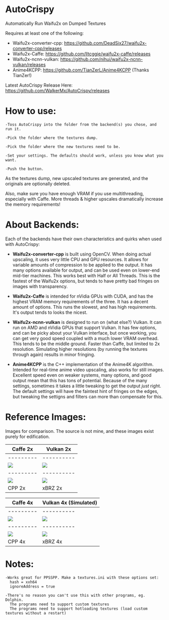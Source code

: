 # AutoCrispy
Automatically Run Waifu2x on Dumped Textures

Requires at least one of the following:

- Waifu2x-converter-cpp: https://github.com/DeadSix27/waifu2x-converter-cpp/releases
- Waifu2x-Caffe: https://github.com/lltcggie/waifu2x-caffe/releases
- Waifu2x-ncnn-vulkan: https://github.com/nihui/waifu2x-ncnn-vulkan/releases
- Anime4KCPP: https://github.com/TianZerL/Anime4KCPP (Thanks TianZer!)

Latest AutoCrispy Release Here: https://github.com/WalkerMx/AutoCrispy/releases

# How to use:
    -Toss AutoCrispy into the folder from the backend(s) you chose, and run it.
  
    -Pick the folder where the textures dump.
  
    -Pick the folder where the new textures need to be.
  
    -Set your settings. The defaults should work, unless you know what you want.
  
    -Push the button.
  
  
  As the textures dump, new upscaled textures are generated, and the originals are optionally deleted.
  
  Also, make sure you have enough VRAM if you use multithreading, especially with Caffe. More threads & higher upscales dramatically increase the memory requirements!
  
# About Backends:
   Each of the backends have their own characteristics and quirks when used with AutoCrispy:
   
   - **Waifu2x-converter-cpp** is built using OpenCV. When doing actual upscaling, it uses very little CPU and GPU resources. It allows for variable amounts of compression to be applied to the output. It has many options available for output, and can be used even on lower-end mid-tier machines. This works best with Half or All Threads. This is the fastest of the Waifu2x options, but tends to have pretty bad fringes on images with transparency.
   
   - **Waifu2x-Caffe** is intended for nVidia GPUs with CUDA, and has the highest VRAM memory requirements of the three. It has a decent amount of options. This runs the slowest, and has high requirements. It's output tends to looks the nicest.
    
   - **Waifu2x-ncnn-vulkan** is designed to run on (what else?) Vulkan. It can run on AMD and nVidia GPUs that support Vulkan. It has few options, and can be picky about your Vulkan interface, but once working, you can get very good speed coupled with a much lower VRAM overhead. This tends to be the middle ground. Faster than Caffe, but limited to 2x resolution. Simulating higher resolutions (by running the textures through again) results in minor fringing.
   
   - **Anime4KCPP** is the C++ implementation of the Anime4K algorithm. Intended for real-time anime video upscaling, also works for still images. Excellent speed even on weaker systems, many options, and good output mean that this has tons of potential. Because of the many settings, sometimes it takes a little tweaking to get the output *just* right. The default settings will have the faintest hint of fringes on the edges, but tweaking the settigns and filters can more than compensate for this.
   

# Reference Images:
Images for comparison. The source is not mine, and these images exist purely for edification.
   
Caffe 2x | Vulkan 2x 
---------|----------
---------|----------
<img class="header" src="https://github.com/WalkerMx/AutoCrispy/blob/master/Reference_Assets/caffe2x.png">|<img src="https://github.com/WalkerMx/AutoCrispy/blob/master/Reference_Assets/vulkan2x.png">
---------|----------
<img src="https://github.com/WalkerMx/AutoCrispy/blob/master/Reference_Assets/cpp2x.png">|<img src="https://github.com/WalkerMx/AutoCrispy/blob/master/Reference_Assets/xBRX2x.png">
  CPP 2x | xBRZ 2x
  

Caffe 4x | Vulkan 4x (Simulated)
---------|----------
---------|----------
<img src="https://github.com/WalkerMx/AutoCrispy/blob/master/Reference_Assets/caffe4x.png">|<img src="https://github.com/WalkerMx/AutoCrispy/blob/master/Reference_Assets/vulkan4x sim.png">
---------|----------
<img src="https://github.com/WalkerMx/AutoCrispy/blob/master/Reference_Assets/cpp4x.png">|<img src="https://github.com/WalkerMx/AutoCrispy/blob/master/Reference_Assets/xBRZ4x.png">
  CPP 4x | xBRZ 4x
  
# Notes:
    -Works great for PPSSPP. Make a textures.ini with these options set:
      hash = xxh64
      ignoreAddress = true
      
    -There's no reason you can't use this with other programs, eg. Dolphin.
      The programs need to support custom textures
      The programs need to support hotloading textures (load custom textures without a restart)
